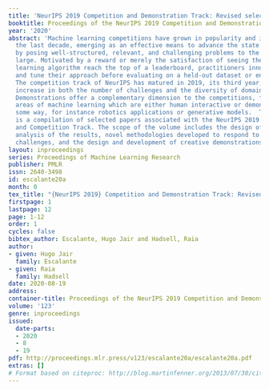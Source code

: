 ```yaml
---
title: 'NeurIPS 2019 Competition and Demonstration Track: Revised selected papers'
booktitle: Proceedings of the NeurIPS 2019 Competition and Demonstration Track
year: '2020'
abstract: 'Machine learning competitions have grown in popularity and impact over
  the last decade, emerging as an effective means to advance the state of the art
  by posing well-structured, relevant, and challenging problems to the community at
  large. Motivated by a reward or merely the satisfaction of seeing their machine
  learning algorithm reach the top of a leaderboard, practitioners innovate, improve,
  and tune their approach before evaluating on a held-out dataset or environment.
  The competition track of NeurIPS has matured in 2019, its third year, with a considerable
  increase in both the number of challenges and the diversity of domains and topics.
  Demonstrations offer a complementary dimension to the competitions, focusing on
  areas of machine learning which are either human interactive or demonstrable in
  some way, for instance robotics applications or generative models.  This volume
  is a compilation of selected papers associated with the NeurIPS 2019 Demonstration
  and Competition Track. The scope of the volume includes the design of the competitions,
  analysis of the results, novel methodologies developed to respond to the competitions’
  challenges, and the design and development of creative demonstrations. '
layout: inproceedings
series: Proceedings of Machine Learning Research
publisher: PMLR
issn: 2640-3498
id: escalante20a
month: 0
tex_title: "{NeurIPS 2019} Competition and Demonstration Track: Revised selected papers"
firstpage: 1
lastpage: 12
page: 1-12
order: 1
cycles: false
bibtex_author: Escalante, Hugo Jair and Hadsell, Raia
author:
- given: Hugo Jair
  family: Escalante
- given: Raia
  family: Hadsell
date: 2020-08-19
address: 
container-title: Proceedings of the NeurIPS 2019 Competition and Demonstration Track
volume: '123'
genre: inproceedings
issued:
  date-parts:
  - 2020
  - 8
  - 19
pdf: http://proceedings.mlr.press/v123/escalante20a/escalante20a.pdf
extras: []
# Format based on citeproc: http://blog.martinfenner.org/2013/07/30/citeproc-yaml-for-bibliographies/
---
```

